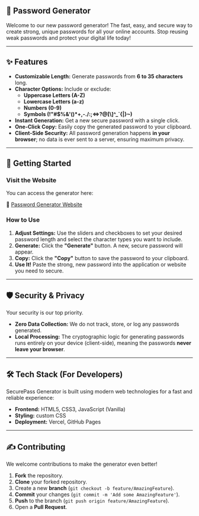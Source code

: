 ## 🔑 **Password Generator**

Welcome to our new password generator! The fast, easy, and secure way to create strong, unique passwords for all your online accounts. Stop reusing weak passwords and protect your digital life today!

***

## ✨ **Features**

* **Customizable Length:** Generate passwords from **6 to 35 characters** long.
* **Character Options:** Include or exclude:
    * **Uppercase Letters (A-Z)**
    * **Lowercase Letters (a-z)**
    * **Numbers (0-9)**
    * **Symbols (!"#$%&\'()*+,-./:;<=>?@[\\]^_`{|}~)**
* **Instant Generation:** Get a new secure password with a single click.
* **One-Click Copy:** Easily copy the generated password to your clipboard.
* **Client-Side Security:** All password generation happens **in your browser**; no data is ever sent to a server, ensuring maximum privacy.

***

## 🚀 **Getting Started**

### **Visit the Website**

You can access the generator here:

🔗 [Password Generator Website](https://password-generator-vieira.vercel.app/)

### **How to Use**

1.  **Adjust Settings:** Use the sliders and checkboxes to set your desired password length and select the character types you want to include.
2.  **Generate:** Click the **"Generate"** button. A new, secure password will appear.
3.  **Copy:** Click the **"Copy"** button to save the password to your clipboard.
4.  **Use It!** Paste the strong, new password into the application or website you need to secure.

***

## 🛡️ **Security & Privacy**

Your security is our top priority.

* **Zero Data Collection:** We do not track, store, or log any passwords generated.
* **Local Processing:** The cryptographic logic for generating passwords runs entirely on your device (client-side), meaning the passwords **never leave your browser**.

***

## 🛠️ **Tech Stack (For Developers)**

SecurePass Generator is built using modern web technologies for a fast and reliable experience:

* **Frontend:** HTML5, CSS3, JavaScript (Vanilla)
* **Styling:** custom CSS
* **Deployment:** Vercel, GitHub Pages

***

## ✍️ **Contributing**

We welcome contributions to make the generator even better!

1.  **Fork** the repository.
2.  **Clone** your forked repository.
3.  Create a new **branch** (`git checkout -b feature/AmazingFeature`).
4.  **Commit** your changes (`git commit -m 'Add some AmazingFeature'`).
5.  **Push** to the branch (`git push origin feature/AmazingFeature`).
6.  Open a **Pull Request**.
